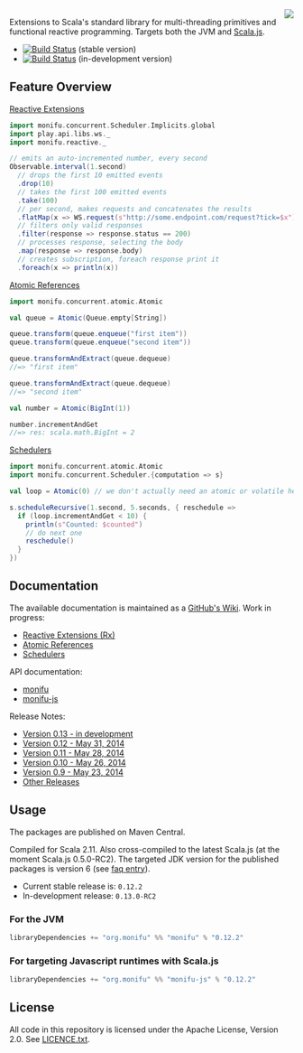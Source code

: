 <img src="https://raw.githubusercontent.com/wiki/alexandru/monifu/assets/monifu.png" align="right" />

Extensions to Scala's standard library for multi-threading primitives and functional reactive programming. Targets both the JVM and [Scala.js](http://www.scala-js.org/).

- [![Build Status](https://travis-ci.org/alexandru/monifu.png?branch=v0.12.2)](https://travis-ci.org/alexandru/monifu) (stable version)
- [![Build Status](https://travis-ci.org/alexandru/monifu.png?branch=v0.13.0-RC2)](https://travis-ci.org/alexandru/monifu) (in-development version)

## Feature Overview

[Reactive Extensions](https://github.com/alexandru/monifu/wiki/Reactive-Extensions-(Rx))

```scala
import monifu.concurrent.Scheduler.Implicits.global
import play.api.libs.ws._
import monifu.reactive._

// emits an auto-incremented number, every second
Observable.interval(1.second)
  // drops the first 10 emitted events
  .drop(10) 
  // takes the first 100 emitted events  
  .take(100) 
  // per second, makes requests and concatenates the results
  .flatMap(x => WS.request(s"http://some.endpoint.com/request?tick=$x").get())
  // filters only valid responses
  .filter(response => response.status == 200) 
  // processes response, selecting the body
  .map(response => response.body) 
  // creates subscription, foreach response print it
  .foreach(x => println(x)) 
```

[Atomic References](https://github.com/alexandru/monifu/wiki/Atomic-References)

```scala
import monifu.concurrent.atomic.Atomic

val queue = Atomic(Queue.empty[String])

queue.transform(queue.enqueue("first item"))
queue.transform(queue.enqueue("second item"))

queue.transformAndExtract(queue.dequeue)
//=> "first item"

queue.transformAndExtract(queue.dequeue)
//=> "second item"

val number = Atomic(BigInt(1))

number.incrementAndGet
//=> res: scala.math.BigInt = 2
```

[Schedulers](https://github.com/alexandru/monifu/wiki/Schedulers)

```scala
import monifu.concurrent.atomic.Atomic
import monifu.concurrent.Scheduler.{computation => s}

val loop = Atomic(0) // we don't actually need an atomic or volatile here

s.scheduleRecursive(1.second, 5.seconds, { reschedule =>
  if (loop.incrementAndGet < 10) {
    println(s"Counted: $counted")
    // do next one
    reschedule()    
  }
})
```

## Documentation

The available documentation is maintained as a [GitHub's Wiki](https://github.com/alexandru/monifu/wiki).
Work in progress:

* [Reactive Extensions (Rx)](https://github.com/alexandru/monifu/wiki/Reactive-Extensions-%28Rx%29)
* [Atomic References](https://github.com/alexandru/monifu/wiki/Atomic-References) 
* [Schedulers](https://github.com/alexandru/monifu/wiki/Schedulers) 

API documentation:

* [monifu](http://www.monifu.org/monifu/current/api/)
* [monifu-js](http://www.monifu.org/monifu-js/current/api/)

Release Notes:

* [Version 0.13 - in development](https://github.com/alexandru/monifu/wiki/0.13)
* [Version 0.12 - May 31, 2014](https://github.com/alexandru/monifu/wiki/0.12)
* [Version 0.11 - May 28, 2014](https://github.com/alexandru/monifu/wiki/0.11)
* [Version 0.10 - May 26, 2014](https://github.com/alexandru/monifu/wiki/0.10)
* [Version 0.9 - May 23, 2014](https://github.com/alexandru/monifu/wiki/0.9)
* [Other Releases](https://github.com/alexandru/monifu/wiki/Release-Notes)

## Usage

The packages are published on Maven Central.

Compiled for Scala 2.11. Also cross-compiled to
the latest Scala.js (at the moment Scala.js 0.5.0-RC2). The targeted JDK version
for the published packages is version 6 (see 
[faq entry](https://github.com/alexandru/monifu/wiki/Frequently-Asked-Questions#what-javajdk-version-is-required)).

- Current stable release is: `0.12.2`
- In-development release: `0.13.0-RC2`

### For the JVM

```scala
libraryDependencies += "org.monifu" %% "monifu" % "0.12.2"
```

### For targeting Javascript runtimes with Scala.js

```scala
libraryDependencies += "org.monifu" %% "monifu-js" % "0.12.2"
```

## License

All code in this repository is licensed under the Apache License, Version 2.0.
See [LICENCE.txt](./LICENSE.txt).
